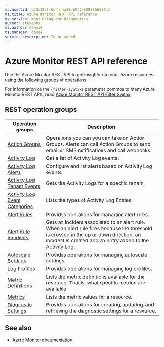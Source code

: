 ```yaml
---
ms.assetid: b33c823f-bb44-4a18-b932-808885665f32
ms.title: Azure Monitor REST API reference
ms.service: monitoring-and-diagnostics
author: steved0x
ms.author: sdanie
ms.manager: douge
service_description: To be added
---
```


# Azure Monitor REST API reference

Use the Azure Monitor REST API to get insights into your Azure resources using the following groups of operations.

For information on the `{filter-syntax}` parameter common to many Azure Monitor REST APIs, read [Azure Monitor REST API Filter Syntax](filter-syntax.md).


## REST operation groups

| Operation groups                                                                | Description  |
|---------------------------------------------------------------------------------|-----------------------|
| [Action Groups](~/docs-ref-autogen/monitor/actiongroups.json)                            | Operations you can you can take on Action Groups. Alerts can call Action Groups to send email or SMS notifications and call webhooks. |
| [Activity Log](~/docs-ref-autogen/monitor/activitylogs.json)                      | Get a list of Activity Log events.|
| [Activity Log Alerts](~/docs-ref-autogen/monitor/activitylogalerts.json)                 | Configure and list alerts based on Activity Log events.|
| [Activity Log Tenant Events](~/docs-ref-autogen/monitor/tenantactivitylogs.json)         | Gets the Activity Logs for a specific tenant.|
| [Activity Log Event Categories](~/docs-ref-autogen/monitor/eventcategories.json)         | Lists the types of Activity Log Entries. |
| [Alert Rules](~/docs-ref-autogen/monitor/alertrules.json)                                | Provides operations for managing alert rules. |
| [Alert Rule Incidents](~/docs-ref-autogen/monitor/alertruleincidents.json)               | Gets an incident associated to an alert rule. When an alert rule fires because the threshold is crossed in the up or down direction, an incident is created and an entry added to the Activity Log. |
| [Autoscale Settings](~/docs-ref-autogen/monitor/autoscalesettings.json)                  | Provides operations for managing autoscale settings.     |
| [Log Profiles](~/docs-ref-autogen/monitor/logprofiles.json)                              | Provides operations for managing log profiles.  |
| [Metric Definitions](~/docs-ref-autogen/monitor/metricdefinitions.json)                  | Lists the metric definitions available for the resource. That is, what specific metrics are available |
| [Metrics](~/docs-ref-autogen/monitor/metrics.json)                                       | Lists the metric values for a resource.   |
| [Diagnostic Settings](~/docs-ref-autogen/monitor/servicediagnosticsettings.json) | Provides operations for creating, updating, and retrieving the diagnostic settings for a resource.|


## See also

- [Azure Monitor documentation](https://docs.microsoft.com/azure/monitoring-and-diagnostics/)